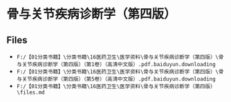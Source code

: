 # 骨与关节疾病诊断学（第四版）

## Files

- `F:/【01分类书籍】\分类书籍\16医药卫生\医学资料\骨与关节疾病诊断学（第四版）\骨与关节疾病诊断学（第四版）（第1卷）（高清中文版）.pdf.baiduyun.downloading`
- `F:/【01分类书籍】\分类书籍\16医药卫生\医学资料\骨与关节疾病诊断学（第四版）\骨与关节疾病诊断学（第四版）（第5卷）（高清中文版）.pdf.baiduyun.downloading`
- `F:/【01分类书籍】\分类书籍\16医药卫生\医学资料\骨与关节疾病诊断学（第四版）\files.md`
